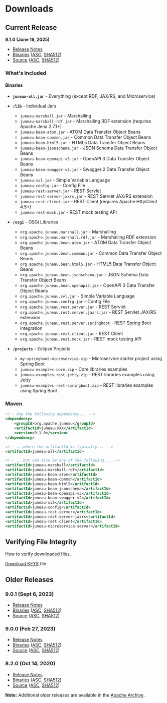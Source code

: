 # Downloads

## Current Release

**9.1.0 (June 19, 2025)**

- [Release Notes](http://juneau.apache.org/site/apidocs-9.1.0/overview-summary.html#9.1.0)
- [Binaries](https://www.apache.org/dyn/closer.cgi/juneau/binaries/juneau-9.1.0/apache-juneau-9.1.0-bin.zip) ([ASC](https://www.apache.org/dist/juneau/binaries/juneau-9.1.0/apache-juneau-9.1.0-bin.zip.asc), [SHA512](https://www.apache.org/dist/juneau/binaries/juneau-9.1.0/apache-juneau-9.1.0-bin.zip.sha512))
- [Source](https://www.apache.org/dyn/closer.cgi/juneau/source/juneau-9.1.0/apache-juneau-9.1.0-src.zip) ([ASC](https://www.apache.org/dist/juneau/source/juneau-9.1.0/apache-juneau-9.1.0-src.zip.asc), [SHA512](https://www.apache.org/dist/juneau/source/juneau-9.1.0/apache-juneau-9.1.0-src.zip.sha512))

### What's Included

#### Binaries
- **`juneau-all.jar`** - Everything (except RDF, JAX/RS, and Microservice)
- **`/lib`** - Individual Jars
  - `juneau-marshall.jar` - Marshalling
  - `juneau-marshall-rdf.jar` - Marshalling RDF extension (requires Apache Jena 2.7.1+)
  - `juneau-bean-atom.jar` - ATOM Data Transfer Object Beans
  - `juneau-bean-common.jar` - Common Data Transfer Object Beans
  - `juneau-bean-html5.jar` - HTML5 Data Transfer Object Beans
  - `juneau-bean-jsonschema.jar` - JSON Schema Data Transfer Object Beans
  - `juneau-bean-openapi-v3.jar` - OpenAPI 3 Data Transfer Object Beans
  - `juneau-bean-swagger-v2.jar` - Swagger 2 Data Transfer Object Beans
  - `juneau-svl.jar` - Simple Variable Language
  - `juneau-config.jar` - Config File
  - `juneau-rest-server.jar` - REST Servlet
  - `juneau-rest-server-jaxrs.jar` - REST Servlet JAX/RS extension
  - `juneau-rest-client.jar` - REST Client (requires Apache HttpClient 4.5+)
  - `juneau-rest-mock.jar` - REST mock testing API

- **`/osgi`** - OSGi Libraries
  - `org.apache.juneau.marshall.jar` - Marshalling
  - `org.apache.juneau.marshall.rdf.jar` - Marshalling RDF extension
  - `org.apache.juneau.bean.atom.jar` - ATOM Data Transfer Object Beans
  - `org.apache.juneau.bean.common.jar` - Common Data Transfer Object Beans
  - `org.apache.juneau.bean.html5.jar` - HTML5 Data Transfer Object Beans
  - `org.apache.juneau.bean.jsonschema.jar` - JSON Schema Data Transfer Object Beans
  - `org.apache.juneau.bean.openapi3.jar` - OpenAPI 3 Data Transfer Object Beans
  - `org.apache.juneau.svl.jar` - Simple Variable Language
  - `org.apache.juneau.config.jar` - Config File
  - `org.apache.juneau.rest.server.jar` - REST Servlet
  - `org.apache.juneau.rest.server.jaxrs.jar` - REST Servlet JAX/RS extension
  - `org.apache.juneau.rest.server.springboot` - REST Spring Boot integration
  - `org.apache.juneau.rest.client.jar` - REST Client
  - `org.apache.juneau.rest.mock.jar` - REST mock testing API

- **`/projects`** - Eclipse Projects
  - `my-springboot-microservice.zip` - Microservice starter project using Spring Boot
  - `juneau-examples-core.zip` - Core libraries examples
  - `juneau-examples-rest-jetty.zip` - REST libraries examples using Jetty
  - `juneau-examples-rest-springboot.zip` - REST libraries examples using Spring Boot

### Maven

```xml
<!-- Use the following dependency... -->
<dependency>
	<groupId>org.apache.juneau</groupId>
	<artifactId>juneau-XXX</artifactId>
	<version>9.1.0</version>
</dependency>

<!-- ...where the artifactId is typically... -->
<artifactId>juneau-all</artifactId>

<!-- ...but can also be any of the following... -->
<artifactId>juneau-marshall</artifactId>
<artifactId>juneau-marshall-rdf</artifactId>
<artifactId>juneau-bean-atom</artifactId>
<artifactId>juneau-bean-common</artifactId>
<artifactId>juneau-bean-html5</artifactId>
<artifactId>juneau-bean-jsonschema</artifactId>
<artifactId>juneau-bean-openapi-v3</artifactId>
<artifactId>juneau-bean-swagger-v2</artifactId>
<artifactId>juneau-svl</artifactId>
<artifactId>juneau-config</artifactId>
<artifactId>juneau-rest-server</artifactId>
<artifactId>juneau-rest-server-jaxrs</artifactId>
<artifactId>juneau-rest-client</artifactId>
<artifactId>juneau-microservice-server</artifactId>
```

## Verifying File Integrity

How to [verify downloaded files](https://www.apache.org/info/verification.html).

[Download KEYS](https://www.apache.org/dist/juneau/KEYS) file.

## Older Releases

### 9.0.1 (Sept 6, 2023)
- [Release Notes](http://juneau.apache.org/site/apidocs-9.1.0/overview-summary.html#9.0.1)
- [Binaries](https://archive.apache.org/dyn/closer.cgi/juneau/binaries/juneau-9.0.1/apache-juneau-9.0.1-bin.zip) ([ASC](https://archive.apache.org/dist/juneau/binaries/juneau-9.0.1/apache-juneau-9.0.1-bin.zip.asc), [SHA512](https://archive.apache.org/dist/juneau/binaries/juneau-9.0.1/apache-juneau-9.0.1-bin.zip.sha512))
- [Source](https://archive.apache.org/dyn/closer.cgi/juneau/source/juneau-9.0.1/apache-juneau-9.0.1-src.zip) ([ASC](https://archive.apache.org/dist/juneau/source/juneau-9.0.1/apache-juneau-9.0.1-src.zip.asc), [SHA512](https://archive.apache.org/dist/juneau/source/juneau-9.0.1/apache-juneau-9.0.1-src.zip.sha512))

### 9.0.0 (Feb 27, 2023)
- [Release Notes](http://juneau.apache.org/site/apidocs-9.1.0/overview-summary.html#9.0.0)
- [Binaries](https://archive.apache.org/dist/juneau/binaries/juneau-9.0.0/apache-juneau-9.0.0-bin.zip) ([ASC](https://archive.apache.org/dist/juneau/binaries/juneau-9.0.0/apache-juneau-9.0.0-bin.zip.asc), [SHA512](https://archive.apache.org/dist/juneau/binaries/juneau-9.0.0/apache-juneau-9.0.0-bin.zip.sha512))
- [Source](https://archive.apache.org/dist/juneau/source/juneau-9.0.0/apache-juneau-9.0.0-src.zip) ([ASC](https://archive.apache.org/dist/juneau/source/juneau-9.0.0/apache-juneau-9.0.0-src.zip.asc), [SHA512](https://archive.apache.org/dist/juneau/source/juneau-9.0.0/apache-juneau-9.0.0-src.zip.sha512))

### 8.2.0 (Oct 14, 2020)
- [Release Notes](http://juneau.apache.org/site/apidocs-9.1.0/overview-summary.html#8.2.0)
- [Binaries](https://archive.apache.org/dist/juneau/binaries/juneau-8.2.0/apache-juneau-8.2.0-bin.zip) ([ASC](https://archive.apache.org/dist/juneau/binaries/juneau-8.2.0/apache-juneau-8.2.0-bin.zip.asc), [SHA512](https://archive.apache.org/dist/juneau/binaries/juneau-8.2.0/apache-juneau-8.2.0-bin.zip.sha512))
- [Source](https://archive.apache.org/dist/juneau/source/juneau-8.2.0/apache-juneau-8.2.0-src.zip) ([ASC](https://archive.apache.org/dist/juneau/source/juneau-8.2.0/apache-juneau-8.2.0-src.zip.asc), [SHA512](https://archive.apache.org/dist/juneau/source/juneau-8.2.0/apache-juneau-8.2.0-src.zip.sha512))

**Note:** Additional older releases are available in the [Apache Archive](https://archive.apache.org/dist/juneau/).
